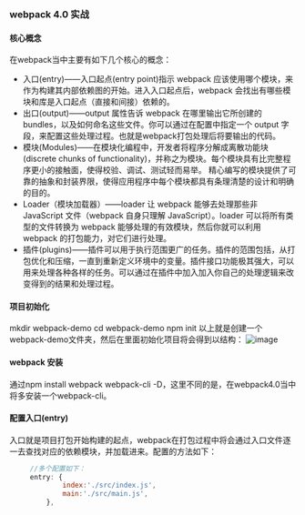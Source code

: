 ### webpack 4.0 实战

#### 核心概念
  在webpack当中主要有如下几个核心的概念：
   * 入口(entry)——入口起点(entry point)指示 webpack 应该使用哪个模块，来作为构建其内部依赖图的开始。进入入口起点后，webpack 会找出有哪些模块和库是入口起点（直接和间接）依赖的。
   * 出口(output)——output 属性告诉 webpack 在哪里输出它所创建的 bundles，以及如何命名这些文件。你可以通过在配置中指定一个 output 字段，来配置这些处理过程。也就是webpack打包处理后将要输出的代码。
   * 模块(Modules)——在模块化编程中，开发者将程序分解成离散功能块(discrete chunks of functionality)，并称之为模块。每个模块具有比完整程序更小的接触面，使得校验、调试、测试轻而易举。 精心编写的模块提供了可靠的抽象和封装界限，使得应用程序中每个模块都具有条理清楚的设计和明确的目的。
   * Loader（模块加载器）——loader 让 webpack 能够去处理那些非 JavaScript 文件（webpack 自身只理解 JavaScript）。loader 可以将所有类型的文件转换为 webpack 能够处理的有效模块，然后你就可以利用 webpack 的打包能力，对它们进行处理。
   * 插件(plugins)——插件可以用于执行范围更广的任务。插件的范围包括，从打包优化和压缩，一直到重新定义环境中的变量。插件接口功能极其强大，可以用来处理各种各样的任务。可以通过在插件中加入加入你自己的处理逻辑来改变得到的结果和处理过程。
#### 项目初始化
   mkdir webpack-demo
   cd webpack-demo
   npm init
   以上就是创建一个webpack-demo文件夹，然后在里面初始化项目将会得到以结构：
   ![image](./material/proinit)

#### webpack 安装
   通过npm install webpack webpack-cli -D，这里不同的是，在webpack4.0当中将多安装一个webpack-cli。

####  配置入口(entry)
   入口就是项目打包开始构建的起点，webpack在打包过程中将会通过入口文件逐一去查找对应的依赖模块，并加载进来。配置的方法如下：
   ```javascript
        //多个配置如下：
        entry: {
                index:'./src/index.js',
                main:'./src/main.js',
            },
   ```
